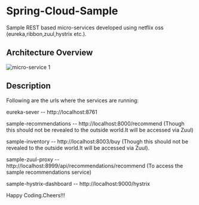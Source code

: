 # Spring-Cloud-Sample
Sample REST based micro-services developed using netflix oss (eureka,ribbon,zuul,hystrix etc.).
## Architecture Overview

![micro-service 1](https://user-images.githubusercontent.com/12646868/41308911-d1ed7d98-6e9a-11e8-955f-0590c06553dd.jpg)

## Description

Following are the urls where the services are running:

eureka-sever -- http://localhost:8761

sample-recommendations -- http://localhost:8000/recommend (Though this should not be revealed to the outside world.It will be accessed via Zuul)

sample-inventory -- http://localhost:8003/buy (Though this should not be revealed to the outside world.It will be accessed via Zuul).

sample-zuul-proxy -- http://localhost:8999/api/recommendations/recommend (To access the sample recommendations service)

sample-hystrix-dashboard -- http://localhost:9000/hystrix


Happy Coding.Cheers!!!
